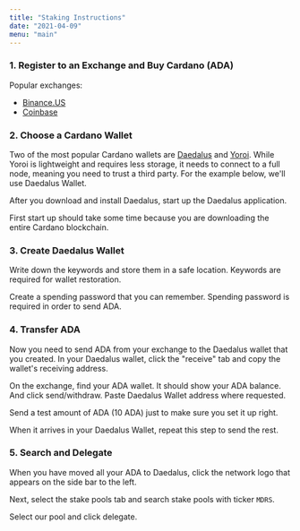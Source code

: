 ```yaml
---
title: "Staking Instructions"
date: "2021-04-09"
menu: "main"
---
```


### 1. Register to an Exchange and Buy Cardano (ADA)

Popular exchanges:

* [Binance.US](https://www.binance.com/en)
* [Coinbase](https://coinbase.com/)


### 2. Choose a Cardano Wallet

Two of the most popular Cardano wallets are [Daedalus](https://daedaluswallet.io) and [Yoroi](https://yoroi-wallet.com/). While Yoroi is lightweight and requires less storage, it needs to connect to a full node, meaning you need to trust a third party. For the example below, we'll use Daedalus Wallet.

After you download and install Daedalus, start up the Daedalus application.

First start up should take some time because you are downloading the entire Cardano blockchain.

### 3. Create Daedalus Wallet

Write down the keywords and store them in a safe location. Keywords are required for wallet restoration.

Create a spending password that you can remember. Spending password is required in order to send ADA.

### 4. Transfer ADA

Now you need to send ADA from your exchange to the Daedalus wallet that you created. In your Daedalus wallet, click the "receive" tab and copy the wallet's receiving address.

On the exchange, find your ADA wallet. It should show your ADA balance. And click send/withdraw. Paste Daedalus Wallet address where requested.

Send a test amount of ADA (10 ADA) just to make sure you set it up right.

When it arrives in your Daedalus Wallet, repeat this step to send the rest.

### 5. Search and Delegate

When you have moved all your ADA to Daedalus, click the network logo that appears on the side bar to the left.

Next, select the stake pools tab and search stake pools with ticker `MDRS`.

Select our pool and click delegate.
